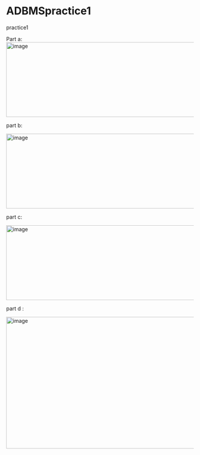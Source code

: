 # ADBMSpractice1
practice1


Part a:
<img width="1340" height="201" alt="image" src="https://github.com/user-attachments/assets/14a9786e-c540-45bb-953d-f2252ac6dbc2" />


part b:

<img width="1340" height="201" alt="image" src="https://github.com/user-attachments/assets/e8ae78b9-1e1c-41fe-839c-1bc084c592e2" />

part c:

<img width="1340" height="201" alt="image" src="https://github.com/user-attachments/assets/227c5b0c-462a-4323-96ed-3dda2446ca65" />

part d :

<img width="1350" height="354" alt="image" src="https://github.com/user-attachments/assets/938049c9-56c3-4f0d-bebd-fde79df76aa1" />




